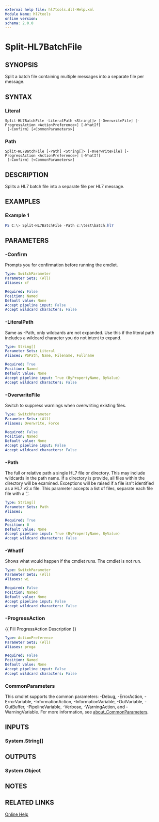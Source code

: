 ```yaml
---
external help file: hl7tools.dll-Help.xml
Module Name: hl7tools
online version:
schema: 2.0.0
---
```


# Split-HL7BatchFile

## SYNOPSIS
Split a batch file containing multiple messages into a separate file per message.

## SYNTAX

### Literal
```
Split-HL7BatchFile -LiteralPath <String[]> [-OverwriteFile] [-ProgressAction <ActionPreference>] [-WhatIf]
 [-Confirm] [<CommonParameters>]
```

### Path
```
Split-HL7BatchFile [-Path] <String[]> [-OverwriteFile] [-ProgressAction <ActionPreference>] [-WhatIf]
 [-Confirm] [<CommonParameters>]
```

## DESCRIPTION
Splits a HL7 batch file into a separate file per HL7 message.

## EXAMPLES

### Example 1
```powershell
PS C:\> Split-HL7BatchFile -Path c:\test\batch.hl7
```

## PARAMETERS

### -Confirm
Prompts you for confirmation before running the cmdlet.

```yaml
Type: SwitchParameter
Parameter Sets: (All)
Aliases: cf

Required: False
Position: Named
Default value: None
Accept pipeline input: False
Accept wildcard characters: False
```

### -LiteralPath
Same as -Path, only wildcards are not expanded.
Use this if the literal path includes a wildcard character you do not intent to expand.

```yaml
Type: String[]
Parameter Sets: Literal
Aliases: PSPath, Name, Filename, Fullname

Required: True
Position: Named
Default value: None
Accept pipeline input: True (ByPropertyName, ByValue)
Accept wildcard characters: False
```

### -OverwriteFile
Switch to suppress warnings when overwriting existing files.

```yaml
Type: SwitchParameter
Parameter Sets: (All)
Aliases: Overwrite, Force

Required: False
Position: Named
Default value: None
Accept pipeline input: False
Accept wildcard characters: False
```

### -Path
The full or relative path a single HL7 file or directory.
This may include wildcards in the path name.
If a directory is provide, all files within the directory will be examined.
Exceptions will be raised if a file isn't identified as a HL7 v2.x file.
This parameter accepts a list of files, separate each file file with a ','.

```yaml
Type: String[]
Parameter Sets: Path
Aliases:

Required: True
Position: 0
Default value: None
Accept pipeline input: True (ByPropertyName, ByValue)
Accept wildcard characters: False
```

### -WhatIf
Shows what would happen if the cmdlet runs.
The cmdlet is not run.

```yaml
Type: SwitchParameter
Parameter Sets: (All)
Aliases: wi

Required: False
Position: Named
Default value: None
Accept pipeline input: False
Accept wildcard characters: False
```

### -ProgressAction
{{ Fill ProgressAction Description }}

```yaml
Type: ActionPreference
Parameter Sets: (All)
Aliases: proga

Required: False
Position: Named
Default value: None
Accept pipeline input: False
Accept wildcard characters: False
```

### CommonParameters
This cmdlet supports the common parameters: -Debug, -ErrorAction, -ErrorVariable, -InformationAction, -InformationVariable, -OutVariable, -OutBuffer, -PipelineVariable, -Verbose, -WarningAction, and -WarningVariable. For more information, see [about_CommonParameters](http://go.microsoft.com/fwlink/?LinkID=113216).

## INPUTS

### System.String[]

## OUTPUTS

### System.Object
## NOTES

## RELATED LINKS

[Online Help](https://github.com/RobHolme/HL7-Powershell-Module#split-hl7batchfile)